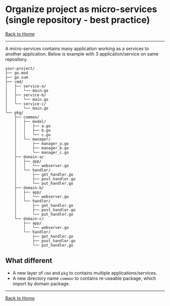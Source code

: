 # Organize project as micro-services (single repository - best practice)
[Back to Home](https://github.com/wizk3y/go-micro)

---
A micro-services contains many application working as a services to another application. Below is example with 3 application/service on same repository.
```
your-project/
├── go.mod
├── go.sum
├── cmd/
│   ├── service-a/
│   │   └── main.go
│   ├── service-b/
│   │   └── main.go
│   └── service-c/
│       └── main.go
└── pkg/
    ├── common/
    │   ├── model/
    │   │   ├── a.go
    │   │   ├── b.go
    │   │   └── c.go
    │   └── manager/
    │       ├── manager_a.go
    │       ├── manager_b.go
    │       └── manager_c.go
    ├── domain-a/
    │   ├── app/
    │   │   └── webserver.go
    │   └── handler/
    │       ├── get_handler.go
    │       ├── post_handler.go
    │       └── put_handler.go
    ├── domain-b/
    │   ├── app/
    │   │   └── webserver.go
    │   └── handler/
    │       ├── get_handler.go
    │       ├── post_handler.go
    │       └── put_handler.go
    └── domain-c/
        ├── app/
        │   └── webserver.go
        └── handler/
            ├── get_handler.go
            ├── post_handler.go
            └── put_handler.go
```

## What different
- A new layer of `cmd` and `pkg` to contains multiple applications/services.
- A new directory name `common` to contains re-useable package, which import by domain package.

---
[Back to Home](https://github.com/wizk3y/go-micro)